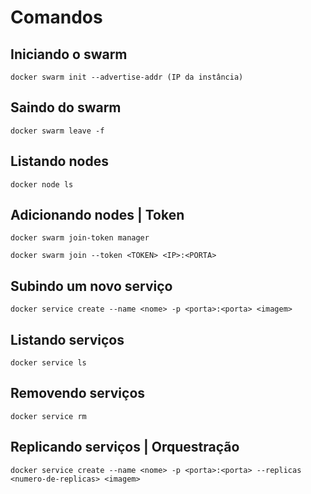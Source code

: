 # Comandos

## Iniciando o swarm

    docker swarm init --advertise-addr (IP da instância)
    
## Saindo do swarm

    docker swarm leave -f

## Listando nodes

    docker node ls

## Adicionando nodes | Token

    docker swarm join-token manager 

    docker swarm join --token <TOKEN> <IP>:<PORTA>

## Subindo um novo serviço

    docker service create --name <nome> -p <porta>:<porta> <imagem>

## Listando serviços

    docker service ls

## Removendo serviços

    docker service rm

## Replicando serviços | Orquestração

    docker service create --name <nome> -p <porta>:<porta> --replicas <numero-de-replicas> <imagem>